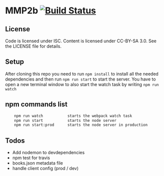 # MMP2b [![Build Status](https://travis-ci.org/FHS-TeamFabulous/MMP2b.svg?branch=master)](https://travis-ci.org/FHS-TeamFabulous/MMP2b)

## License

Code is licensed under ISC. Content is licensed under CC-BY-SA 3.0. See the LICENSE file for details.


## Setup

After cloning this repo you need to run `npm install` to install all the needed dependencies and then run `npm run start` to start the server. 
You have to open a new terminal window to also start the watch task by writing `npm run watch`


## npm commands list
```bash          
    npm run watch           starts the webpack watch task
    npm run start           starts the node server
    npm run start:prod      starts the node server in production
```

## Todos
 - Add nodemon to devdependencies
 - npm test for travis
 - books.json metadata file
 - handle client config (prod / dev)
